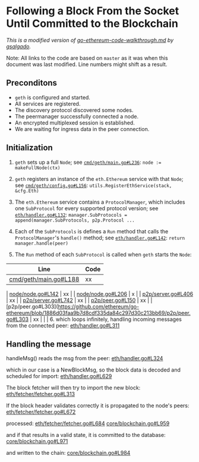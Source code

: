 # Following a Block From the Socket Until Committed to the Blockchain

_This is a modified version of [go-ethereum-code-walkthrough.md](https://gist.github.com/gsalgado/16a67aa51207f87e259a7007a2e8d274) by [gsalgado](https://github.com/gsalgado)._

Note: All links to the code are based on `master` as it was when this document was last modified. Line numbers might shift as a result.

## Preconditons
* `geth` is configured and started.
* All services are registered.
* The discovery protocol discovered some nodes.
* The peermanager successfully connected a node.
* An encrypted multiplexed session is established.
* We are waiting for ingress data in the peer connection.

## Initialization

1. `geth` sets up a full `Node`; see [`cmd/geth/main.go#L236`](https://github.com/ethereum/go-ethereum/blob/master/cmd/geth/main.go#L236):
```node := makeFullNode(ctx)```

2. `geth` registers an instance of the `eth.Ethereum` service with that `Node`; see [`cmd/geth/config.go#L156`](https://github.com/ethereum/go-ethereum/blob/master/cmd/geth/config.go#L156):
```utils.RegisterEthService(stack, &cfg.Eth)```

3. The `eth.Ethereum` service contains a `ProtocolManager`, which includes one `SubProtocol` for every supported protocol version; see [`eth/handler.go#L132`](https://github.com/ethereum/go-ethereum/blob/master/eth/handler.go#L132):
```manager.SubProtocols = append(manager.SubProtocols, p2p.Protocol ...```

4. Each of the `SubProtocols` is defines a `Run` method that calls the `ProtocolManager`'s `handle()` method; see [`eth/handler.go#L142`](https://github.com/ethereum/go-ethereum/blob/master/eth/handler.go#L142):
```return manager.handle(peer)```

5. The `Run` method of each `SubProtocol` is called when `geth` starts the `Node`:

  | Line | Code |
  | --- |   --- |
  | [cmd/geth/main.go#L188](https://github.com/ethereum/go-ethereum/blob/1886d03faa9b7d8cdf335da84c297d30c213bb69/cmd/geth/main.go#L188) | xx |
  | 
[node/node.go#L142](https://github.com/ethereum/go-ethereum/blob/1886d03faa9b7d8cdf335da84c297d30c213bb69/node/node.go#L142) | xx |
  | [node/node.go#L206](https://github.com/ethereum/go-ethereum/blob/1886d03faa9b7d8cdf335da84c297d30c213bb69/node/node.go#L206) | x  |
  | [p2p/server.go#L406](https://github.com/ethereum/go-ethereum/blob/1886d03faa9b7d8cdf335da84c297d30c213bb69/p2p/server.go#L406) | xx |
  | [p2p/server.go#L742](https://github.com/ethereum/go-ethereum/blob/1886d03faa9b7d8cdf335da84c297d30c213bb69/p2p/server.go#L742)
 | xx |
  | [p2p/peer.go#L150](https://github.com/ethereum/go-ethereum/blob/1886d03faa9b7d8cdf335da84c297d30c213bb69/p2p/peer.go#L150)
 | xx |
  | [p2p/peer.go#L303](https://github.com/ethereum/go-ethereum/blob/1886d03faa9b7d8cdf335da84c297d30c213bb69/p2p/peer.go#L303 | xx |
  | | 
6. which loops infinitely, handling incoming messages from the connected peer:
[eth/handler.go#L311](https://github.com/ethereum/go-ethereum/blob/1886d03faa9b7d8cdf335da84c297d30c213bb69/eth/handler.go#L311)


## Handling the message

handleMsg() reads the msg from the peer:
[eth/handler.go#L324](https://github.com/ethereum/go-ethereum/blob/1886d03faa9b7d8cdf335da84c297d30c213bb69/eth/handler.go#L324)

which in our case is a NewBlockMsg, so the block data is decoded and scheduled for import:
[eth/handler.go#L629](https://github.com/ethereum/go-ethereum/blob/1886d03faa9b7d8cdf335da84c297d30c213bb69/eth/handler.go#L629)

The block fetcher will then try to import the new block:
[eth/fetcher/fetcher.go#L313](https://github.com/ethereum/go-ethereum/blob/1886d03faa9b7d8cdf335da84c297d30c213bb69/eth/fetcher/fetcher.go#L313)

If the block header validates correctly it is propagated to the node's peers:
[eth/fetcher/fetcher.go#L672](https://github.com/ethereum/go-ethereum/blob/1886d03faa9b7d8cdf335da84c297d30c213bb69/eth/fetcher/fetcher.go#L672)

processed:
[eth/fetcher/fetcher.go#L684](https://github.com/ethereum/go-ethereum/blob/1886d03faa9b7d8cdf335da84c297d30c213bb69/eth/fetcher/fetcher.go#L684)
[core/blockchain.go#L959](https://github.com/ethereum/go-ethereum/blob/1886d03faa9b7d8cdf335da84c297d30c213bb69/core/blockchain.go#L959)

and if that results in a valid state, it is committed to the database:
[core/blockchain.go#L971](https://github.com/ethereum/go-ethereum/blob/1886d03faa9b7d8cdf335da84c297d30c213bb69/core/blockchain.go#L971)

and written to the chain:
[core/blockchain.go#L984](https://github.com/ethereum/go-ethereum/blob/1886d03faa9b7d8cdf335da84c297d30c213bb69/core/blockchain.go#L984)